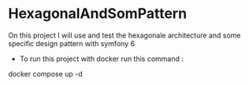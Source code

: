 # HexagonalAndSomPattern
On this project I will use and test the hexagonale architecture and some specific design pattern with symfony 6

- To run this project with docker run this command :

docker compose up -d